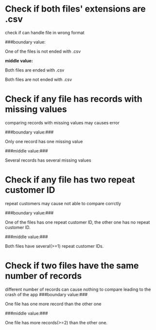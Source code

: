 # Check if both files' extensions are .csv
check if can handle file in wrong format

###boundary value:

One of the files is not ended with .csv

**middle value:**

Both files are ended with .csv

Both files are not ended with .csv








# Check if any file has records with missing values
comparing records with missing values may causes error

###boundary value:###

Only one record has one missing value

###middle value:###

Several records has several missing values







# Check if any file has two repeat customer ID
repeat customers may cause not able to compare corrctly

###boundary value:###

One of the files has one repeat customer ID, the other one has no repeat customer ID.

###middle value:###

Both files have several(>=1)  repeat customer IDs.







# Check if two files have the same number of records
different number of records can cause nothing to compare leading to the crash of the app
###boundary value:###

One file has one more record than the other one

###middle value:###

One file has more records(>=2) than the other one.
